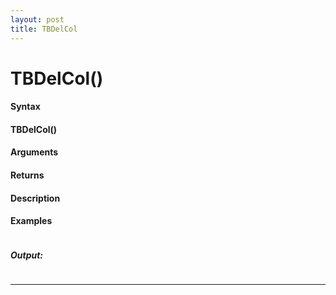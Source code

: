 ```yaml
---
layout: post
title: TBDelCol
---
```


# TBDelCol()


#### Syntax

#### TBDelCol()

#### Arguments

#### Returns

#### Description

#### Examples

```

```

##### Output:

```

```

---